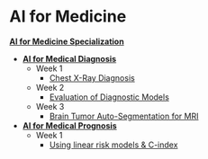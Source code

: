 # AI for Medicine

**[AI for Medicine Specialization](https://www.coursera.org/specializations/ai-for-medicine?)**
+ **[AI for Medical Diagnosis](https://www.coursera.org/learn/ai-for-medical-diagnosis)**
  + Week 1
    + [Chest X-Ray Diagnosis](https://github.com/jaygshah/AI-for-Medicine/blob/master/AI%20for%20Medical%20Diagnosis/Week-1/C1M1_Assignment.ipynb)
  + Week 2
    + [Evaluation of Diagnostic Models](https://github.com/jaygshah/AI-for-Medicine/blob/master/AI%20for%20Medical%20Diagnosis/Week-2/C1M2_Assignment.ipynb)
  + Week 3
    + [Brain Tumor Auto-Segmentation for MRI](https://github.com/jaygshah/AI-for-Medicine/blob/master/AI%20for%20Medical%20Diagnosis/Week-3/C1M3_Assignment.ipynb)
+ **[AI for Medical Prognosis](https://www.coursera.org/learn/ai-for-medical-prognosis)**
  + Week 1
    + [Using linear risk models & C-index](https://github.com/jaygshah/AI-for-Medicine/blob/master/AI%20for%20Medical%20Prognosis/Week-1/C2M1_Assignment.ipynb)